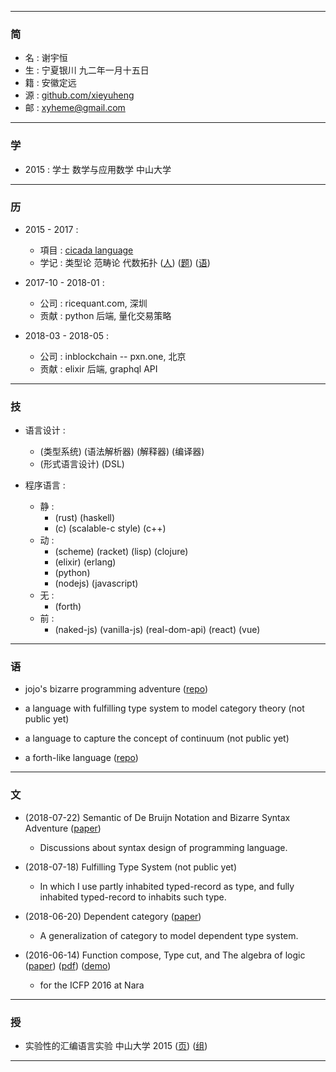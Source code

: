 ------

### 简

  - 名 : 谢宇恒
  - 生 : 宁夏银川 九二年一月十五日
  - 籍 : 安徽定远
  - 源 : [github.com/xieyuheng](https://github.com/xieyuheng)
  - 邮 : xyheme@gmail.com

------

### 学

  - 2015 : 学士 数学与应用数学 中山大学

------

### 历

  - 2015 - 2017 :
    - 項目 : [cicada language](https://github.com/xieyuheng/cicada)
    - 学记 : 类型论 范畴论 代数拓扑
      ([人](https://github.com/xieyuheng/xieyuheng.github.io/tree/master/person))
      ([题](https://github.com/xieyuheng/xieyuheng.github.io/tree/master/note))
      ([语](https://github.com/xieyuheng/xieyuheng.github.io/tree/master/lang))


  - 2017-10 - 2018-01 :
    - 公司 : ricequant.com, 深圳
    - 贡献 : python 后端, 量化交易策略

  - 2018-03 - 2018-05 :
    - 公司 : inblockchain -- pxn.one, 北京
    - 贡献 : elixir 后端, graphql API

------

### 技

  - 语言设计 :
    - (类型系统) (语法解析器) (解释器) (编译器)
    - (形式语言设计) (DSL)

  - 程序语言 :
    - 静 :
      - (rust) (haskell)
      - (c) (scalable-c style) (c++)
    - 动 :
      - (scheme) (racket) (lisp) (clojure)
      - (elixir) (erlang)
      - (python)
      - (nodejs) (javascript)
    - 无 :
      - (forth)
    - 前 :
      - (naked-js) (vanilla-js) (real-dom-api)
        (react) (vue)

------

### 语

  - jojo's bizarre programming adventure
    ([repo](https://github.com/xieyuheng/jojo))

  - a language with fulfilling type system to model category theory
    (not public yet)

  - a language to capture the concept of continuum
    (not public yet)

  - a forth-like language
    ([repo](https://github.com/xieyuheng/cicada-nymph))

------

### 文

  - (2018-07-22) Semantic of De Bruijn Notation and Bizarre Syntax Adventure
    ([paper](https://xieyuheng.github.io/jojo/de-bruijn-notation))
    - Discussions about syntax design of programming language.

  - (2018-07-18) Fulfilling Type System
    (not public yet)
    - In which I use partly inhabited typed-record as type,
      and fully inhabited typed-record to inhabits such type.

  - (2018-06-20) Dependent category
    ([paper](https://xieyuheng.github.io/writing/dependent-category.html))
    - A generalization of category to model dependent type system.

  - (2016-06-14) Function compose, Type cut, and The algebra of logic
    ([paper](https://xieyuheng.github.io/writing/function-compose-type-cut.html))
    ([pdf](http://xieyuheng.github.io/paper/function-compose-type-cut.pdf))
    ([demo](https://xieyuheng.github.io/writing/function-compose-type-cut--demo))
    - for the ICFP 2016 at Nara

------

### 授

  - 实验性的汇编语言实验 中山大学 2015
    ([页](http://the-little-language-designer.github.io/cicada-nymph/course/contents.html))
    ([组](https://github.com/the-little-language-designer))

------
